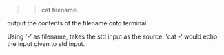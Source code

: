 >> cat filename

output the contents of the filename onto terminal.

Using '-' as filename, takes the std input as the source. 'cat -' would echo the input given to std input.